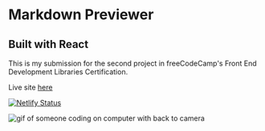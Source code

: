 # Markdown Previewer

## Built with React

This is my submission for the second project in freeCodeCamp's Front End Development Libraries Certification.

Live site [here](https://eamonn-markdown.netlify.app/)

[![Netlify Status](https://api.netlify.com/api/v1/badges/08674484-dae2-44f5-a325-54917da917a0/deploy-status)](https://app.netlify.com/sites/eamonn-markdown/deploys)

![gif of someone coding on computer with back to camera](https://media.giphy.com/media/SWoSkN6DxTszqIKEqv/giphy.gif)
